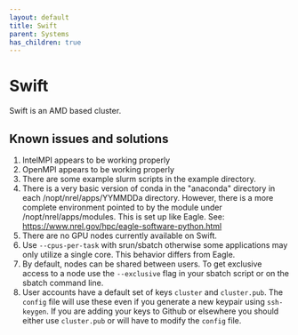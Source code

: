 ```yaml
---
layout: default
title: Swift
parent: Systems
has_children: true
---
```


# Swift

Swift is an AMD based cluster. 

## Known issues and solutions
1. IntelMPI appears to be working properly
1. OpenMPI appears to be working properly 
1. There are some example slurm scripts in the example directory. 
1. There is a very basic version of conda in the "anaconda" directory in each  /nopt/nrel/apps/YYMMDDa directory. However, there is a more complete environment pointed to by the module under /nopt/nrel/apps/modules. This is set up like Eagle.  See: https://www.nrel.gov/hpc/eagle-software-python.html
1. There are no GPU nodes currently available on Swift.
1. Use `--cpus-per-task` with srun/sbatch otherwise some applications may only utilize a single core. This behavior differs from Eagle.
 1. By default, nodes can be shared between users.  To get exclusive access to a node use the `--exclusive` flag in your sbatch script or on the sbatch command line.
 1. User accounts have a default set of keys `cluster` and `cluster.pub`. The `config` file will use these even if you generate a new keypair using `ssh-keygen`. If you are adding your keys to Github or elsewhere you should either use `cluster.pub` or will have to modify the `config` file. 

